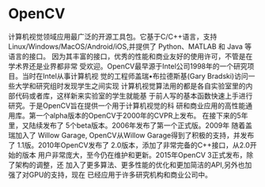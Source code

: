 
# OpenCV


计算机视觉领域应用最广泛的开源工具包。它基于C/C++语言，支持 Linux/Windows/MacOS/Android/iOS,并提供了 Python、MATLAB 和 Java 等语言的接口。 因为其丰富的接口，优秀的性能和商业友好的使用许可，不管是在学术界还是业界都非常 受欢迎。OpenCV最早源于Intel公司1998年的一个研究项目。当时在Intel从事计算机视 觉的工程师盖瑞•布拉德斯基(Gary Bradski)访问一些大学和研究组时发现学生之间实现 计算机视觉算法用的都是各自实验室里的内部代码或者库，这样新来实验室的学生就能基 于前人写的基本函数快速上手进行研究。于是OpenCV旨在提供一个用于计算机视觉的科 研和商业应用的高性能通用库。第一个alpha版本的OpenCV于2000年的CVPR上发布。 在接下来的5年里，又陆续发布了 5个beta版本。2006年发布了第一个正式版。2009年 随着盖瑞加入了 Willow Garage, OpenCV从Willow Garage得到了积极的支持，并发布了 1.1版。2010年OpenCV发布了 2.0版本，添加了非常完备的C++接口，从2.0开始的版本 用户非常庞大，至今仍在维护和更新。2015年OpenCV 3正式发布，除了架构的调整，还 加入了更多算法、更多性能的优化和更加简洁的API,另外也加强了对GPU的支持，现在 已经应用于许多研究机构和商业公司中。
